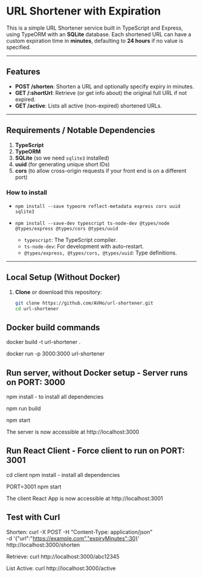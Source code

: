 # URL Shortener with Expiration

This is a simple URL Shortener service built in TypeScript and Express, using TypeORM with an **SQLite** database. Each shortened URL can have a custom expiration time in **minutes**, defaulting to **24 hours** if no value is specified.

---

## Features

- **POST /shorten**: Shorten a URL and optionally specify expiry in minutes.
- **GET /:shortUrl**: Retrieve (or get info about) the original full URL if not expired.
- **GET /active**: Lists all active (non-expired) shortened URLs.

---

## Requirements / Notable Dependencies

1. **TypeScript**  
2. **TypeORM**  
3. **SQLite** (so we need `sqlite3` installed)  
4. **uuid** (for generating unique short IDs)  
5. **cors** (to allow cross-origin requests if your front end is on a different port)

### How to install

- `npm install --save typeorm reflect-metadata express cors uuid sqlite3`
- `npm install --save-dev typescript ts-node-dev @types/node @types/express @types/cors @types/uuid`
  
  - `typescript`: The TypeScript compiler.  
  - `ts-node-dev`: For development with auto-restart.  
  - `@types/express, @types/cors, @types/uuid`: Type definitions.

---

## Local Setup (Without Docker)

1. **Clone** or download this repository:
   ```bash
   git clone https://github.com/AVHo/url-shortener.git
   cd url-shortener

## Docker build commands

  docker build -t url-shortener .

  docker run -p 3000:3000 url-shortener

## Run server, without Docker setup - Server runs on PORT: 3000

  npm install       - to install all dependencies

  npm run build

  npm start

  The server is now accessible at http://localhost:3000

## Run React Client - Force client to run on PORT: 3001

  cd client
  npm install                             - install all dependencies

  PORT=3001 npm start

  The client React App is now accessible at http://localhost:3001

## Test with Curl

Shorten:
curl -X POST -H "Content-Type: application/json" \
-d '{"url":"https://example.com","expiryMinutes":30}' \
http://localhost:3000/shorten

Retrieve:
curl http://localhost:3000/abc12345

List Active:
curl http://localhost:3000/active
